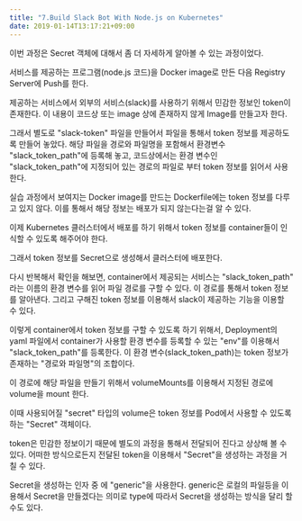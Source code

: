 ```yaml
---
title: "7.Build Slack Bot With Node.js on Kubernetes"
date: 2019-01-14T13:17:21+09:00
---
```


이번 과정은 Secret 객체에 대해서 좀 더 자세하게 알아볼 수 있는 과정이었다.



서비스를 제공하는 프로그램(node.js 코드)을 Docker image로 만든 다음 Registry Server에 Push를 한다.

제공하는 서비스에서 외부의 서비스(slack)를 사용하기 위해서 민감한 정보인 token이 존재한다. 이 내용이 코드상 또는 image 상에 존재하지 않게 Image를 만들고자 한다.

그래서 별도로 "slack-token" 파일을 만들어서 파일을 통해서 token 정보를 제공하도록 만들어 놓았다. 해당 파일을 경로와 파일명을 포함해서 환경변수 "slack_token_path"에 등록해 놓고, 코드상에서는 환경 변수인 "slack_token_path"에 지정되어 있는 경로의 파일로 부터 token 정보를 읽어서 사용한다.



실습 과정에서 보여지는 Docker image를 만드는 Dockerfile에는 token 정보를 다루고 있지 않다. 이를 통해서 해당 정보는 배포가 되지 않는다는걸 알 수 있다.



이제 Kubernetes 클러스터에서 배포를 하기 위해서 token 정보를 container들이 인식할 수 있도록 해주어야 한다.

그래서 token 정보를 Secret으로 생성해서 클러스터에 배포한다.



다시 반복해서 확인을 해보면, container에서 제공되는 서비스는 "slack_token_path" 라는 이름의 환경 변수를 읽어 파일 경로를 구할 수 있다. 이 경로를 통해서 token 정보를 알아낸다. 그리고 구해진 token 정보를 이용해서 slack이 제공하는 기능을 이용할 수 있다.



이렇게 container에서 token 정보를 구할 수 있도록 하기 위해서, Deployment의 yaml 파일에서 container가 사용할 환경 변수를 등록할 수 있는 "env"를 이용해서 "slack_token_path"를 등록한다. 이 환경 변수(slack_token_path)는 token 정보가 존재하는 "경로와 파일명"의 조합이다.

이 경로에 해당 파일을 만들기 위해서 volumeMounts를 이용해서 지정된 경로에 volume을 mount 한다.



이때 사용되어질 "secret" 타입의 volume은 token 정보를 Pod에서 사용할 수 있도록 하는 "Secret" 객체이다.



token은 민감한 정보이기 때문에 별도의 과정을 통해서 전달되어 진다고 상상해 볼 수 있다. 어떠한 방식으로든지 전달된 token을 이용해서 "Secret"을 생성하는 과정을 거칠 수 있다.



Secret을 생성하는 인자 중 에 "generic"을 사용한다. generic은 로컬의 파일등을 이용해서 Secret을 만들겠다는 의미로 type에 따라서 Secret을 생성하는 방식을 달리 할 수도 있다.


